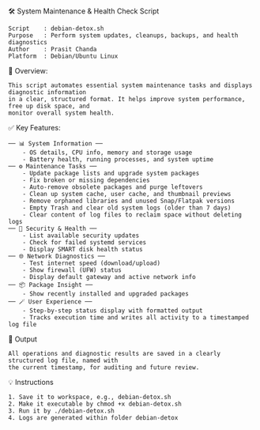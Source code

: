  🛠️  System Maintenance & Health Check Script
 
    Script    : debian-detox.sh
    Purpose   : Perform system updates, cleanups, backups, and health diagnostics
    Author    : Prasit Chanda
    Platform  : Debian/Ubuntu Linux

 📄 Overview:
 
    This script automates essential system maintenance tasks and displays diagnostic information 
    in a clear, structured format. It helps improve system performance, free up disk space, and 
    monitor overall system health.

 ✅ Key Features:
 
    ── 📊 System Information ──
        - OS details, CPU info, memory and storage usage
        - Battery health, running processes, and system uptime
    ── ⚙️ Maintenance Tasks ──
        - Update package lists and upgrade system packages
        - Fix broken or missing dependencies
        - Auto-remove obsolete packages and purge leftovers
        - Clean up system cache, user cache, and thumbnail previews
        - Remove orphaned libraries and unused Snap/Flatpak versions
        - Empty Trash and clear old system logs (older than 7 days)
        - Clear content of log files to reclaim space without deleting logs
    ── 🔐 Security & Health ──
        - List available security updates
        - Check for failed systemd services
        - Display SMART disk health status
    ── 🌐 Network Diagnostics ──
        - Test internet speed (download/upload)
        - Show firewall (UFW) status
        - Display default gateway and active network info
    ── 📦 Package Insight ──
        - Show recently installed and upgraded packages
    ── 🪄 User Experience ──
        - Step-by-step status display with formatted output
        - Tracks execution time and writes all activity to a timestamped log file
        
 📁 Output
 
    All operations and diagnostic results are saved in a clearly structured log file, named with 
    the current timestamp, for auditing and future review.

 💡 Instructions

    1. Save it to workspace, e.g., debian-detox.sh
    2. Make it executable by chmod +x debian-detox.sh
    3. Run it by ./debian-detox.sh
    4. Logs are generated within folder debian-detox
